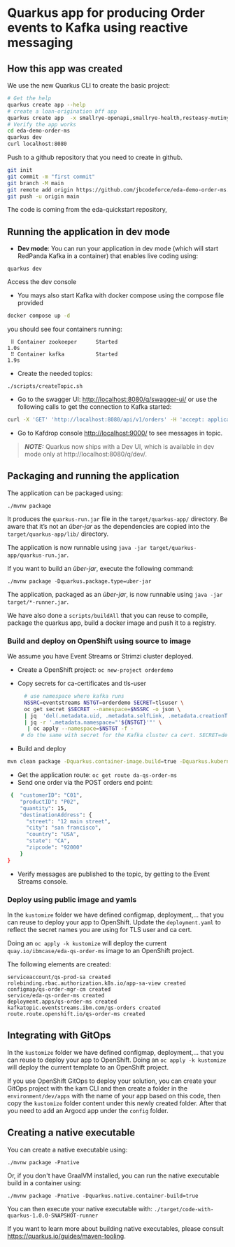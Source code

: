 # Quarkus app for producing Order events to Kafka using reactive messaging

## How this app was created

We use the new Quarkus CLI to create the basic project:

```sh
# Get the help
quarkus create app --help
# create a loan-origination bff app
quarkus create app  -x smallrye-openapi,smallrye-health,resteasy-mutiny,registry-avro,metrics,reactive-messaging-kafka ibm.eda.demo:eda-demo-order-ms:1.0.0
# Verify the app works
cd eda-demo-order-ms
quarkus dev
curl localhost:8080
```

Push to a github repository that you need to create in github. 

```sh
git init
git commit -m "first commit"
git branch -M main
git remote add origin https://github.com/jbcodeforce/eda-demo-order-ms.git
git push -u origin main
```

The code is coming from the eda-quickstart repository, 

## Running the application in dev mode

* **Dev mode**: You can run your application in dev mode (which will start RedPanda Kafka in a container) that enables live coding using:

```shell script
quarkus dev
```

Access the dev console

* You mays also start Kafka with docker compose using the compose file provided

```sh
docker compose up -d
```

you should see four containers running:

```
 ⠿ Container zookeeper      Started                                                                                                                     1.0s
 ⠿ Container kafka          Started                                                                                                                     1.9s
```

* Create the needed topics:

```
./scripts/createTopic.sh
```

* Go to the swagger UI: [http://localhost:8080/q/swagger-ui/](http://localhost:8080/q/swagger-ui/) or use
the following calls to get the connection to Kafka started:

```sh
curl -X 'GET' 'http://localhost:8080/api/v1/orders' -H 'accept: application/json'
```

* Go to Kafdrop console [http://localhost:9000/](http://localhost:9000/) to see messages in topic.


> **_NOTE:_**  Quarkus now ships with a Dev UI, which is available in dev mode only at http://localhost:8080/q/dev/.

## Packaging and running the application

The application can be packaged using:

```shell script
./mvnw package
```

It produces the `quarkus-run.jar` file in the `target/quarkus-app/` directory.
Be aware that it’s not an _über-jar_ as the dependencies are copied into the `target/quarkus-app/lib/` directory.

The application is now runnable using `java -jar target/quarkus-app/quarkus-run.jar`.

If you want to build an _über-jar_, execute the following command:

```shell script
./mvnw package -Dquarkus.package.type=uber-jar
```
The application, packaged as an _über-jar_, is now runnable using `java -jar target/*-runner.jar`.

We have also done a `scripts/buildAll` that you can reuse to compile, package the quarkus app,
build a docker image and push it to a registry.

### Build and deploy on OpenShift using source to image

We assume you have Event Streams  or Strimzi cluster deployed.

* Create a OpenShift project: `oc new-project orderdemo`
* Copy secrets for ca-certificates and tls-user

  ```sh
    # use namespace where kafka runs
    NSSRC=eventstreams NSTGT=orderdemo SECRET=tlsuser \
  	oc get secret $SECRET --namespace=$NSSRC -o json \
	| jq  'del(.metadata.uid, .metadata.selfLink, .metadata.creationTimestamp, .metadata.ownerReferences)' \
	| jq -r '.metadata.namespace="'${NSTGT}'"' \
	 | oc apply --namespace=$NSTGT -f -
   # do the same with secret for the Kafka cluster ca cert. SECRET=dev-cluster-ca-cert  
  ```

* Build and deploy
```sh
mvn clean package -Dquarkus.container-image.build=true -Dquarkus.kubernetes.deploy=true -DskipTests
```
* Get the application route: `oc get route da-qs-order-ms`
* Send one order via the POST orders end point:

```sh
 {  "customerID": "C01",
    "productID": "P02",
    "quantity": 15,
    "destinationAddress": {
      "street": "12 main street",
      "city": "san francisco",
      "country": "USA",
      "state": "CA",
      "zipcode": "92000"
    }
}
```

* Verify messages are published to the topic, by getting to the Event Streams console.

### Deploy using public image and yamls

In the `kustomize` folder we have defined configmap, deployment,... that you can reuse to
deploy your app to OpenShift. 
Update the `deployment.yaml` to reflect the secret names you are using for TLS user and ca cert.

Doing an `oc apply -k kustomize` will deploy the current
`quay.io/ibmcase/eda-qs-order-ms` image to an OpenShift project. 

The following elements are created:

```
serviceaccount/qs-prod-sa created
rolebinding.rbac.authorization.k8s.io/app-sa-view created
configmap/qs-order-mgr-cm created
service/eda-qs-order-ms created
deployment.apps/qs-order-ms created
kafkatopic.eventstreams.ibm.com/qs-orders created
route.route.openshift.io/qs-order-ms created
```

## Integrating with GitOps

In the `kustomize` folder we have defined configmap, deployment,... that you can reuse to
deploy your app to OpenShift. Doing an `oc apply -k kustomize` will deploy the current
template to an OpenShift project.

If you use OpenShift GitOps to deploy your solution, you can create your GitOps project with the kam CLI 
and then create a folder in the `environment/dev/apps` with the name
of your app based on this code, then copy the `kustomize` folder content under this newly
created folder. After that you need to add an Argocd app under the `config` folder.


## Creating a native executable

You can create a native executable using: 
```shell script
./mvnw package -Pnative
```

Or, if you don't have GraalVM installed, you can run the native executable build in a container using: 
```shell script
./mvnw package -Pnative -Dquarkus.native.container-build=true
```

You can then execute your native executable with: `./target/code-with-quarkus-1.0.0-SNAPSHOT-runner`

If you want to learn more about building native executables, please consult https://quarkus.io/guides/maven-tooling.

